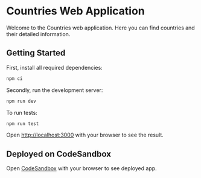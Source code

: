 # Countries Web Application

Welcome to the Countries web application. Here you can find countries and their detailed information.

## Getting Started

First, install all required dependencies:

```bash
npm ci
```

Secondly, run the development server:

```bash
npm run dev
```

To run tests:

```bash
npm run test
```

Open [http://localhost:3000](http://localhost:3000) with your browser to see the result.

## Deployed on CodeSandbox

Open [CodeSandbox](https://codesandbox.io/p/github/Ozea/distilled/main?layout=%257B%2522sidebarPanel%2522%253A%2522EXPLORER%2522%252C%2522rootPanelGroup%2522%253A%257B%2522direction%2522%253A%2522horizontal%2522%252C%2522type%2522%253A%2522PANEL_GROUP%2522%252C%2522id%2522%253A%2522ROOT_LAYOUT%2522%252C%2522panels%2522%253A%255B%257B%2522type%2522%253A%2522PANEL_GROUP%2522%252C%2522direction%2522%253A%2522vertical%2522%252C%2522id%2522%253A%2522EDITOR%2522%252C%2522panels%2522%253A%255B%257B%2522type%2522%253A%2522PANEL%2522%252C%2522panelType%2522%253A%2522TABS%2522%252C%2522id%2522%253A%2522clhqpp7q1000a3b6nfnxnzh8g%2522%257D%255D%252C%2522sizes%2522%253A%255B100%255D%257D%252C%257B%2522type%2522%253A%2522PANEL_GROUP%2522%252C%2522direction%2522%253A%2522vertical%2522%252C%2522id%2522%253A%2522DEVTOOLS%2522%252C%2522panels%2522%253A%255B%257B%2522type%2522%253A%2522PANEL%2522%252C%2522panelType%2522%253A%2522TABS%2522%252C%2522id%2522%253A%2522clhqpp7q1000c3b6n34t33358%2522%257D%255D%252C%2522sizes%2522%253A%255B100%255D%257D%255D%252C%2522sizes%2522%253A%255B51.20605466043686%252C48.79394533956314%255D%257D%252C%2522tabbedPanels%2522%253A%257B%2522clhqpp7q1000a3b6nfnxnzh8g%2522%253A%257B%2522tabs%2522%253A%255B%257B%2522id%2522%253A%2522clhqpp7q100093b6ngrhi8dx4%2522%252C%2522mode%2522%253A%2522permanent%2522%252C%2522type%2522%253A%2522FILE%2522%252C%2522filepath%2522%253A%2522%252FREADME.md%2522%252C%2522state%2522%253A%2522IDLE%2522%257D%255D%252C%2522id%2522%253A%2522clhqpp7q1000a3b6nfnxnzh8g%2522%252C%2522activeTabId%2522%253A%2522clhqpp7q100093b6ngrhi8dx4%2522%257D%252C%2522clhqpp7q1000c3b6n34t33358%2522%253A%257B%2522id%2522%253A%2522clhqpp7q1000c3b6n34t33358%2522%252C%2522tabs%2522%253A%255B%257B%2522type%2522%253A%2522TASK_LOG%2522%252C%2522taskId%2522%253A%2522dev%2522%252C%2522id%2522%253A%2522clhqpphav006x3b6nnsxqmk1m%2522%252C%2522mode%2522%253A%2522permanent%2522%257D%252C%257B%2522type%2522%253A%2522TASK_PORT%2522%252C%2522taskId%2522%253A%2522dev%2522%252C%2522port%2522%253A3000%252C%2522id%2522%253A%2522clhqpqgk100k43b6nln1gj2nw%2522%252C%2522mode%2522%253A%2522permanent%2522%252C%2522path%2522%253A%2522%252F%2522%257D%255D%252C%2522activeTabId%2522%253A%2522clhqpqgk100k43b6nln1gj2nw%2522%257D%257D%252C%2522showDevtools%2522%253Atrue%252C%2522showSidebar%2522%253Atrue%252C%2522sidebarPanelSize%2522%253A15%257D) with your browser to see deployed app.
